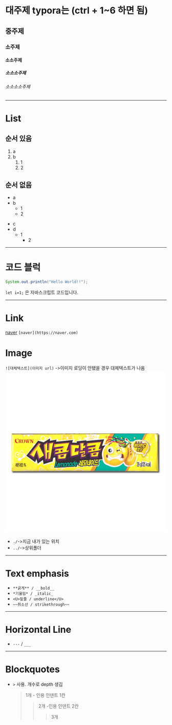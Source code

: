 # 대주제 typora는 (ctrl + 1~6 하면 됨)
## 중주제
### 소주제
#### 소소주제
##### 소소소주제
###### 소소소소주제

---
# List
## 순서 있음
1. a
2. b
   1. 1
   2. 2






## 순서 없음
- a
- b
  - 1
  - 2

  
* c
* d
  * 1
    * 2


---
# 코드 블럭
```java
System.out.println("Hello World!!");
```

`let i=1;` 은 자바스크립트 코드입니다.

---
# Link
[naver](https://naver.com)
`[naver](https://naver.com)`

# Image
`![대체텍스트](이미지 url)`
->이미지 로딩이 안됐을 경우 대체텍스트가 나옴
![새콤달콤짱](./assets/img/새콤달콤레몬맛.jpg)
- `./`->지금 내가 있는 위치
- `../`->상위폴더

---

# Text emphasis
- `**굵게** / __bold__`
- `*기울임* / _italic_`
- `<U>밑줄 / underline</U>`
- `~~취소선 / strikethrough~~`
---

# Horizontal Line
- `---` / `___`
  
---

# Blockquotes
- `>` 사용. 개수로 depth 생김
  > 1개 - 인용 인덴트 1칸
  >> 2개 -인용 인덴트 2칸
  >>> 3개